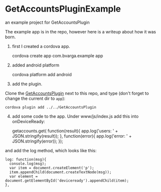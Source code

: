 GetAccountsPluginExample
========================

an example project for GetAccountsPlugin 

The example app is in the repo, however here is a writeup about how it was born.

1. first I created a cordova app.

    cordova create app com.bvarga.example app
    
2. added android platform

    cordova platform add android
    
3. add the plugin. 

  Clone the [GetAccountsPlugin](https://github.com/bvarga/GetAccountsPlugin) 
  next to this repo, and type (don't forget to change the current dir to `app`):
  
    cordova plugin add ../../GetAccountsPlugin
    
4. add some code to the app. Under www/js/index.js add this into onDeviceReady:

    getaccounts.get( function(result){
      app.log('users: ' + JSON.stringify(result));
    }, function(error){
      app.log('error: ' + JSON.stringify(error));
    });

  and add the log method, which looks like this:
    
    log: function(msg){
      console.log(msg);
      var item = document.createElement('p');
      item.appendChild(document.createTextNode(msg));
      var element = document.getElementById('deviceready').appendChild(item);
    },
    

